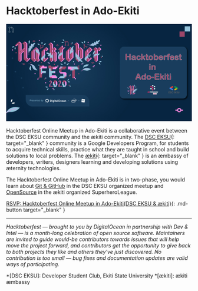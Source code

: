 # Hacktoberfest in Ado-Ekiti

![Hacktoberfest in Ado-Ekiti](assets/images/hfa_1600x840.jpg)

Hacktoberfest Online Meetup in Ado-Ekiti is a collaborative event between the DSC EKSU community and the ækiti community. The [DSC EKSU](https://dsc.community.dev/ekiti-state-university/){: target="_blank" } community is a Google Developers Program, for students to acquire technical skills, practice what they are taught in school and build solutions to local problems. The [ækiti](https://aekiti.com/){: target="_blank" } is an æmbassy of developers, writers, designers learning and developing solutions using æternity technologies.

The Hacktoberfest Online Meetup in Ado-Ekiti is in two-phase, you would learn about [Git & GitHub](/meetup/one-hour-with-github) in the DSC EKSU organized meetup and [OpenSource](/meetup/opensource-with-aeternity) in the ækiti organized SuperheroLeague.

[RSVP: Hacktoberfest Online Meetup in Ado-Ekiti(DSC EKSU & ækiti)](https://organize.mlh.io/participants/events/4592-hacktoberfest-online-meetup-in-ado-ekiti-dsc-eksu-aekiti){: .md-button target="_blank" }

---
_Hacktoberfest — brought to you by DigitalOcean in partnership with Dev & Intel — is a month-long celebration of open source software. Maintainers are invited to guide would-be contributors towards issues that will help move the project forward, and contributors get the opportunity to give back to both projects they like and others they've just discovered. No contribution is too small — bug fixes and documentation updates are valid ways of participating._

*[DSC EKSU]: Developer Student Club, Ekiti State University
*[ækiti]: ækiti æmbassy